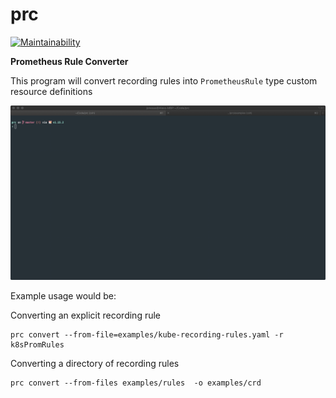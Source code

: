 # prc

[![Maintainability](https://api.codeclimate.com/v1/badges/bd292a076938a298d370/maintainability)](https://codeclimate.com/github/AlexsJones/prc/maintainability)

**Prometheus Rule Converter**

This program will convert recording rules into `PrometheusRule` type custom resource definitions

![](resources/prc.gif)


Example usage would be:

Converting an explicit recording rule
```
prc convert --from-file=examples/kube-recording-rules.yaml -r k8sPromRules
```

Converting a directory of recording rules
```
prc convert --from-files examples/rules  -o examples/crd
```

